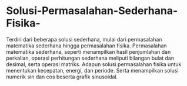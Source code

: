 # Solusi-Permasalahan-Sederhana-Fisika-
Terdiri dari beberapa solusi sederhana, mulai dari permasalahan matematika sederhana hingga permasalahan fisika. Permasalahan matematika sederhana, seperti menampilkan hasil penjumlahan dan perkalian, operasi perhitungan sederhana meliputi bilangan bulat dan desimal, serta operasi matriks. Adapun solusi permasalahan fisika untuk menentukan kecepatan, energi, dan periode. Serta menampilkan solusi numerik sin dan cos beserta grafik sinusoidal.
